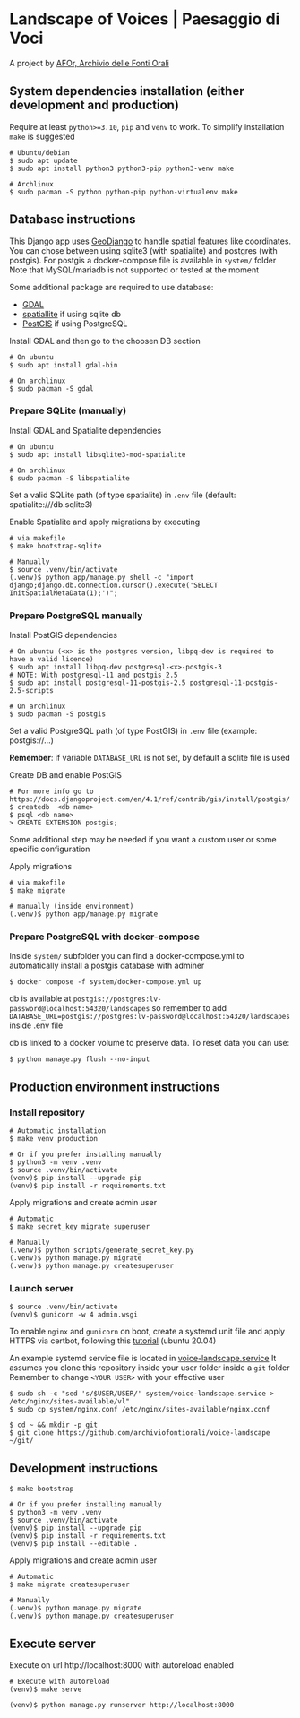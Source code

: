 # Landscape of Voices | Paesaggio di Voci
A project by [AFOr, Archivio delle Fonti Orali](https://afor.dev)


## System dependencies installation (either development and production)
Require at least `python>=3.10`, `pip` and `venv` to work.
To simplify installation `make` is suggested

```shell
# Ubuntu/debian
$ sudo apt update
$ sudo apt install python3 python3-pip python3-venv make

# Archlinux
$ sudo pacman -S python python-pip python-virtualenv make
```

## Database instructions
This Django app uses [GeoDjango](https://docs.djangoproject.com/en/4.1/ref/contrib/gis/tutorial/) to handle spatial features like coordinates.
You can chose between using sqlite3 (with spatialite) and postgres (with postgis). 
For postgis a docker-compose file is available in `system/` folder 
Note that MySQL/mariadb is not supported or tested at the moment 

Some additional package are required to use database:
- [GDAL](https://gdal.org/) 
- [spatiallite](https://docs.djangoproject.com/en/4.1/ref/contrib/gis/install/spatialite/) if using sqlite db
- [PostGIS](https://docs.djangoproject.com/en/4.1/ref/contrib/gis/install/postgis/) if using PostgreSQL

Install GDAL and then go to the choosen DB section
```shell
# On ubuntu
$ sudo apt install gdal-bin

# On archlinux
$ sudo pacman -S gdal
```

### Prepare SQLite (manually)
Install GDAL and Spatialite dependencies
```shell
# On ubuntu
$ sudo apt install libsqlite3-mod-spatialite

# On archlinux
$ sudo pacman -S libspatialite
```

Set a valid SQLite path (of type spatialite) in `.env` file 
(default: spatialite:///db.sqlite3)

Enable Spatialite and apply migrations by executing 
```shell
# via makefile
$ make bootstrap-sqlite

# Manually
$ source .venv/bin/activate
(.venv)$ python app/manage.py shell -c "import django;django.db.connection.cursor().execute('SELECT InitSpatialMetaData(1);')";
```

### Prepare PostgreSQL manually
Install PostGIS dependencies
```shell
# On ubuntu (<x> is the postgres version, libpq-dev is required to have a valid licence)
$ sudo apt install libpq-dev postgresql-<x>-postgis-3  
# NOTE: With postgresql-11 and postgis 2.5
$ sudo apt install postgresql-11-postgis-2.5 postgresql-11-postgis-2.5-scripts

# On archlinux
$ sudo pacman -S postgis
```

Set a valid PostgreSQL path (of type PostGIS) in `.env` file (example: postgis://...)

**Remember**: if variable `DATABASE_URL` is not set, by default a sqlite file is used

Create DB and enable PostGIS
```shell
# For more info go to https://docs.djangoproject.com/en/4.1/ref/contrib/gis/install/postgis/
$ createdb  <db name>
$ psql <db name>
> CREATE EXTENSION postgis;
```

Some additional step may be needed if you want a custom user or some specific configuration

Apply migrations
```shell
# via makefile
$ make migrate

# manually (inside environment)
(.venv)$ python app/manage.py migrate
```

### Prepare PostgreSQL with docker-compose
Inside `system/` subfolder you can find a docker-compose.yml to automatically install a 
postgis database with adminer

```shell
$ docker compose -f system/docker-compose.yml up
```

db is available at `postgis://postgres:lv-password@localhost:54320/landscapes` so 
remember to add `DATABASE_URL=postgis://postgres:lv-password@localhost:54320/landscapes` 
inside .env file 

db is linked to a docker volume to preserve data. To reset data you can use: 
```shell
$ python manage.py flush --no-input
```



## Production environment instructions

### Install repository
```shell
# Automatic installation
$ make venv production

# Or if you prefer installing manually
$ python3 -m venv .venv
$ source .venv/bin/activate
(venv)$ pip install --upgrade pip
(venv)$ pip install -r requirements.txt
```

Apply migrations and create admin user
```shell
# Automatic
$ make secret_key migrate superuser

# Manually
(.venv)$ python scripts/generate_secret_key.py
(.venv)$ python manage.py migrate
(.venv)$ python manage.py createsuperuser
```

### Launch server
```shell
$ source .venv/bin/activate
(venv)$ gunicorn -w 4 admin.wsgi
```

To enable `nginx` and `gunicorn` on boot, create a systemd unit file and apply HTTPS via 
certbot, following this 
[tutorial](https://www.digitalocean.com/community/tutorials/how-to-serve-flask-applications-with-gunicorn-and-nginx-on-ubuntu-20-04)
(ubuntu 20.04) 

An example systemd service file is located in [voice-landscape.service](/system/voice-landscape.service)
It assumes you clone this repository inside your user folder inside a `git` folder
Remember to change `<YOUR USER>` with your effective user

```shell
$ sudo sh -c "sed 's/$USER/USER/' system/voice-landscape.service > /etc/nginx/sites-available/vl"
$ sudo cp system/nginx.conf /etc/nginx/sites-available/nginx.conf
```

```shell
$ cd ~ && mkdir -p git 
$ git clone https://github.com/archiviofontiorali/voice-landscape ~/git/
```


## Development instructions

```shell
$ make bootstrap

# Or if you prefer installing manually
$ python3 -m venv .venv
$ source .venv/bin/activate
(venv)$ pip install --upgrade pip
(venv)$ pip install -r requirements.txt
(venv)$ pip install --editable .
```

Apply migrations and create admin user
```shell
# Automatic
$ make migrate createsuperuser

# Manually
(.venv)$ python manage.py migrate
(.venv)$ python manage.py createsuperuser
```

## Execute server
Execute on url http://localhost:8000 with autoreload enabled
```shell
# Execute with autoreload
(venv)$ make serve

(venv)$ python manage.py runserver http://localhost:8000
```